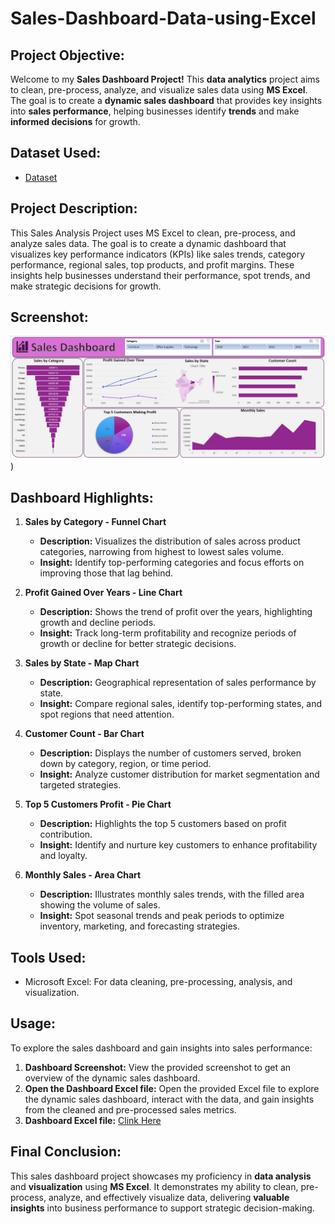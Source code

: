# **Sales-Dashboard-Data-using-Excel**

## **Project Objective:**
Welcome to my **Sales Dashboard Project!** This **data analytics** project aims to clean, pre-process, analyze, and visualize sales data using **MS Excel**. The goal is to create a **dynamic sales dashboard** that provides key insights into **sales performance**, helping businesses identify **trends** and make **informed decisions** for growth.

## **Dataset Used:**
- <a href="https://github.com/anurag8565/Sales-Dashboard-Data-using-Excel/blob/main/salesdata.csv">Dataset</a>

## **Project Description:**
This Sales Analysis Project uses MS Excel to clean, pre-process, and analyze sales data. The goal is to create a dynamic dashboard that visualizes key performance indicators (KPIs) like sales trends, category performance, regional sales, top products, and profit margins. These insights help businesses understand their performance, spot trends, and make strategic decisions for growth.

## **Screenshot:**
![Sales Dashboard Data using Excel png](https://github.com/anurag8565/Sales-Dashboard-Data-using-Excel/blob/main/Sales%20Dashboard.png))


## **Dashboard Highlights:**
1. **Sales by Category - Funnel Chart**
   - **Description:** Visualizes the distribution of sales across product categories, narrowing from highest to lowest sales volume.
   - **Insight:** Identify top-performing categories and focus efforts on improving those that lag behind.
  
2. **Profit Gained Over Years - Line Chart**
   - **Description:** Shows the trend of profit over the years, highlighting growth and decline periods.
   - **Insight:** Track long-term profitability and recognize periods of growth or decline for better strategic decisions.

3. **Sales by State - Map Chart**
   - **Description:** Geographical representation of sales performance by state.
   - **Insight:** Compare regional sales, identify top-performing states, and spot regions that need attention.
  
4. **Customer Count - Bar Chart**
   - **Description:** Displays the number of customers served, broken down by category, region, or time period.
   - **Insight:** Analyze customer distribution for market segmentation and targeted strategies.

5. **Top 5 Customers Profit - Pie Chart**
   - **Description:** Highlights the top 5 customers based on profit contribution.
   - **Insight:** Identify and nurture key customers to enhance profitability and loyalty.

6. **Monthly Sales - Area Chart**
   - **Description:** Illustrates monthly sales trends, with the filled area showing the volume of sales.
   - **Insight:** Spot seasonal trends and peak periods to optimize inventory, marketing, and forecasting strategies.

## **Tools Used:**
- Microsoft Excel: For data cleaning, pre-processing, analysis, and visualization.

## **Usage:**
To explore the sales dashboard and gain insights into sales performance:
1. **Dashboard Screenshot:** View the provided screenshot to get an overview of the dynamic sales dashboard.
2. **Open the Dashboard Excel file:** Open the provided Excel file to explore the dynamic sales dashboard, interact with the data, and gain insights from the cleaned and pre-processed sales metrics.
3. **Dashboard Excel file:** <a href="https://github.com/anurag8565/Sales-Dashboard-Data-using-Excel/blob/main/Sales%20Dashboard%20Data%20using%20Excel.xlsx">Clink Here</a>

## **Final Conclusion:**
This sales dashboard project showcases my proficiency in **data analysis** and **visualization** using **MS Excel**. It demonstrates my ability to clean, pre-process, analyze, and effectively visualize data, delivering **valuable insights** into business performance to support strategic decision-making.
